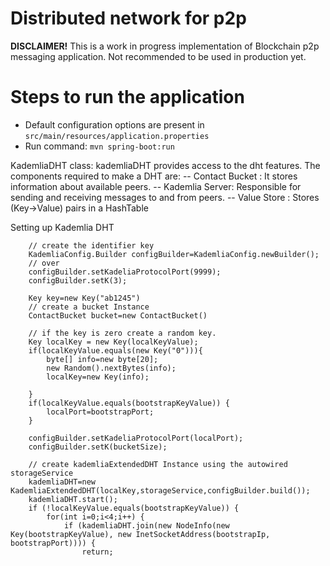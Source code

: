 # Distributed network for p2p

**DISCLAIMER!** This is a work in progress implementation of Blockchain p2p messaging application.  Not recommended to be used in production yet.

# Steps to run the application
- Default configuration options are present in `src/main/resources/application.properties`
- Run command: `mvn spring-boot:run`



KademliaDHT class:
kademliaDHT provides access to the dht features. The components required to make a DHT are:
-- Contact Bucket : It stores information about available peers.
-- Kademlia Server: Responsible for sending and receiving messages to and from peers.
-- Value Store    : Stores (Key->Value) pairs in a HashTable

Setting up Kademlia DHT

        // create the identifier key
        KademliaConfig.Builder configBuilder=KademliaConfig.newBuilder();
        // over
        configBuilder.setKadeliaProtocolPort(9999);
        configBuilder.setK(3);

        Key key=new Key("ab1245")
        // create a bucket Instance
        ContactBucket bucket=new ContactBucket()

        // if the key is zero create a random key.
        Key localKey = new Key(localKeyValue);
        if(localKeyValue.equals(new Key("0"))){
            byte[] info=new byte[20];
            new Random().nextBytes(info);
            localKey=new Key(info);

        }
        if(localKeyValue.equals(bootstrapKeyValue)) {
            localPort=bootstrapPort;
        }

        configBuilder.setKadeliaProtocolPort(localPort);
        configBuilder.setK(bucketSize);

        // create kademliaExtendedDHT Instance using the autowired storageService
        kademliaDHT=new KademliaExtendedDHT(localKey,storageService,configBuilder.build());
        kademliaDHT.start();
        if (!localKeyValue.equals(bootstrapKeyValue)) {
            for(int i=0;i<4;i++) {
                if (kademliaDHT.join(new NodeInfo(new Key(bootstrapKeyValue), new InetSocketAddress(bootstrapIp, bootstrapPort)))) {
                    return;


